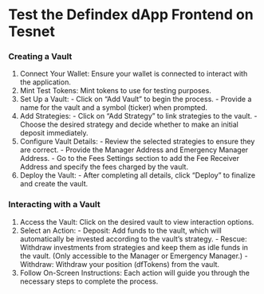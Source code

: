 # Test the Defindex dApp Frontend on Tesnet

### Creating a Vault

1.    Connect Your Wallet: Ensure your wallet is connected to interact with the application.
2.    Mint Test Tokens: Mint tokens to use for testing purposes.
3.    Set Up a Vault:
    - Click on “Add Vault” to begin the process.
    - Provide a name for the vault and a symbol (ticker) when prompted.
4.    Add Strategies:
    - Click on “Add Strategy” to link strategies to the vault.
    - Choose the desired strategy and decide whether to make an initial deposit immediately.
5.    Configure Vault Details:
    - Review the selected strategies to ensure they are correct.
    - Provide the Manager Address and Emergency Manager Address.
    - Go to the Fees Settings section to add the Fee Receiver Address and specify the fees charged by the vault.
6.    Deploy the Vault:
    - After completing all details, click “Deploy” to finalize and create the vault.

### Interacting with a Vault

1.    Access the Vault: Click on the desired vault to view interaction options.
2.    Select an Action:
    - Deposit: Add funds to the vault, which will automatically be invested according to the vault’s strategy.
    - Rescue: Withdraw investments from strategies and keep them as idle funds in the vault. (Only accessible to the Manager or Emergency Manager.)
    - Withdraw: Withdraw your position (dfTokens) from the vault.
3.    Follow On-Screen Instructions: Each action will guide you through the necessary steps to complete the process.